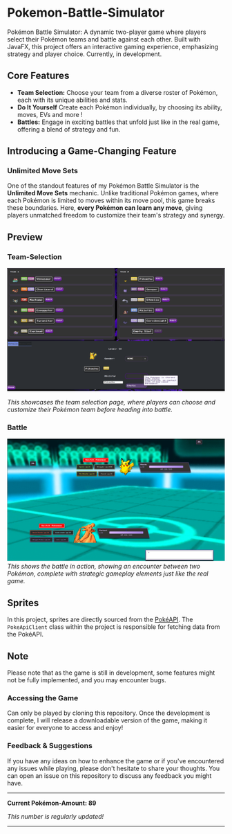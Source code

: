 # Pokemon-Battle-Simulator

Pokémon Battle Simulator: A dynamic two-player game where players select their Pokémon teams and battle against each other. 
Built with JavaFX, this project offers an interactive gaming experience, emphasizing strategy and player choice. 
Currently, in development.

## Core Features

- **Team Selection:** Choose your team from a diverse roster of Pokémon, each with its unique abilities and stats.
- **Do It Yourself** Create each Pokémon individually, by choosing its ability, moves, EVs and more !
- **Battles:** Engage in exciting battles that unfold just like in the real game, offering a blend of strategy and fun.

## Introducing a Game-Changing Feature

### Unlimited Move Sets
One of the standout features of my Pokémon Battle Simulator is the **Unlimited Move Sets** mechanic. 
Unlike traditional Pokémon games, where each Pokémon is limited to moves within its move pool, this game breaks these boundaries. 
Here, **every Pokémon can learn any move**, giving players unmatched freedom to customize their team's strategy and synergy.

## Preview

### Team-Selection
![TeamBuilder](src/main/resources/preview/TeamBuilderPreview.png)

*This showcases the team selection page, where players can choose and customize their Pokémon team before heading into battle.*

### Battle
![Battle](src/main/resources/preview/BattlePreview.png)
*This shows the battle in action, showing an encounter between two Pokémon, complete with strategic gameplay elements just like the real game.*

## Sprites

In this project, sprites are directly sourced from the [PokéAPI](https://pokeapi.co/).
The `PokeApiClient` class within the project is responsible for fetching data from the PokéAPI.

## Note
Please note that as the game is still in development, some features might not be fully implemented, and you may encounter bugs.

### Accessing the Game

Can only be played by cloning this repository. Once the development is complete, I will release a downloadable version of the game, 
making it easier for everyone to access and enjoy!

### Feedback & Suggestions

If you have any ideas on how to enhance the game or if you've encountered any issues while playing, please don't hesitate to share your thoughts. 
You can open an issue on this repository to discuss any feedback you might have.

---

**Current Pokémon-Amount: 89**

*This number is regularly updated!*

---
